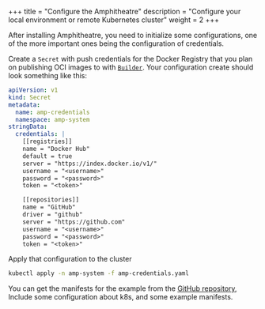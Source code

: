 +++
title = "Configure the Amphitheatre"
description = "Configure your local environment or remote Kubernetes cluster"
weight = 2
+++

After installing Amphitheatre, you need to initialize some configurations, one of the more important ones being the configuration of credentials.

Create a `Secret` with push credentials for the Docker Registry that you plan on publishing OCI images to with [`Builder`](@/concepts/builders.md). Your configuration create should look something like this:

```yaml
apiVersion: v1
kind: Secret
metadata:
  name: amp-credentials
  namespace: amp-system
stringData:
  credentials: |
    [[registries]]
    name = "Docker Hub"
    default = true
    server = "https://index.docker.io/v1/"
    username = "<username>"
    password = "<password>"
    token = "<token>"

    [[repositories]]
    name = "GitHub"
    driver = "github"
    server = "https://github.com"
    username = "<username>"
    password = "<password>"
    token = "<token>"
```

Apply that configuration to the cluster

```bash
kubectl apply -n amp-system -f amp-credentials.yaml
```

You can get the manifests for the example from the [GitHub repository](https://github.com/amphitheatre-app/k8s-manifests-example), Include some configuration about k8s, and some example manifests.
